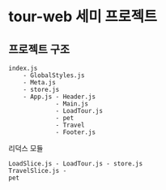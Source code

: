 # tour-web 세미 프로젝트


## 프로젝트 구조 
```
index.js 
    - GlobalStyles.js
    - Meta.js
    - store.js
    - App.js - Header.js
             - Main.js
             - LoadTour.js 
             - pet
             - Travel
             - Footer.js
```
리덕스 모듈
```
LoadSlice.js - LoadTour.js - store.js
TravelSlice.js - 
pet
```

